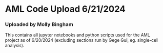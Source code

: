 # AML Code Upload 6/21/2024
### Uploaded by Molly Bingham

This contains all jupyter notebooks and python scripts used for the AML project as of 6/20/2024 (excluding sections run by Gege Gui, eg. single-cell analysis).

